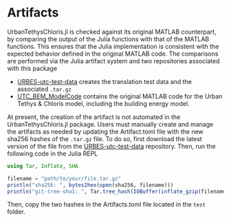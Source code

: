 # Artifacts

UrbanTethysChloris.jl is checked against its original MATLAB counterpart, by comparing the output of the Julia functions with that of the MATLAB functions. This ensures that the Julia implementation is consistent with the expected behavior defined in the original MATLAB code. The comparisons are performed via the Julia artifact system and two repositories associated with this package

* [URBES-utc-test-data](https://github.com/EPFL-ENAC/URBES-utc-test-data) creates the translation test data and the associated `.tar.gz`
* [UTC_BEM_ModelCode](https://github.com/NaikaMeili/UTC_BEM_ModelCode) contains the original MATLAB code for the Urban Tethys & Chloris model, including the building energy model.

At present, the creation of the artifact is not automated in the UrbanTethysChloris.jl package. Users must manually create and manage the artifacts as needed by updating the Artifact.toml file with the new sha256 hashes of the `.tar.gz` file. To do so, first download the latest version of the file from the [URBES-utc-test-data](https://github.com/EPFL-ENAC/URBES-utc-test-data) repository. Then, run the following code in the Julia REPL

```julia
using Tar, Inflate, SHA

filename = "path/to/your/file.tar.gz"
println("sha256: ", bytes2hex(open(sha256, filename)))
println("git-tree-sha1: ", Tar.tree_hash(IOBuffer(inflate_gzip(filename))))
```

Then, copy the two hashes in the Artifacts.toml file located in the `test` folder.
